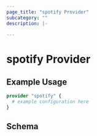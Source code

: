 ```yaml
---
page_title: "spotify Provider"
subcategory: ""
description: |-
  
---
```


# spotify Provider



## Example Usage

```terraform
provider "spotify" {
  # example configuration here
}
```

## Schema
